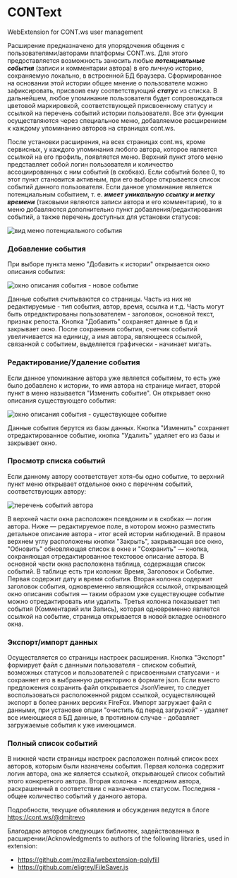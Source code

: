 # CONText
WebExtension for CONT.ws user management

Расширение предназначено для упорядочения общения с пользователями/авторами платформы CONT.ws. Для этого предоставляется возможность заносить любые ***потенциальные события*** (записи и комментарии автора) в его личную историю, сохраняемую локально, в встроенной БД браузера. Сформированное на основании этой истории общее мнение о пользователе можно зафиксировать, присвоив ему соответствующий ***статус*** из списка. В дальнейшем, любое упоминание пользователя будет сопровождаться цветовой маркировкой, соответствующей присвоенному статусу и ссылкой на перечень событий истории пользователя. Все эти функции осуществляются через специальное меню, добавляемое расширением к каждому упоминанию авторов на страницах cont.ws. 

После установки расширения, на всех страницах cont.ws, кроме сервисных, у каждого упоминания любого автора, которое является ссылкой на его профиль, появляется меню. 
Верхний пункт этого меню представляет собой логин пользователя и количество ассоциированных с ним событий (в скобках). Если событий более 0, то этот пункт становится активным, при его выборе открывается список событий данного пользователя.
Если данное упоминание является потенциальным событием, т. е. ***имеет уникальную ссылку и метку времени*** (таковыми являются записи автора и его комментарии), то в меню добавляются дополнительно пункт добавления/редактирования событий, а также перечень доступных для установки статусов:

![вид меню потенциального события](menu_plain.png)

### Добавление события
При выборе пункта меню "Добавить к истории" открывается окно описания события:

![окно описания события - новое событие](addevent.png)

Данные события считываются со страницы. Часть из них не редактируемые - тип события, автор, время, ссылка и т.д. Часть могут быть отредактированы пользователем - заголовок, основной текст, признак репоста. Кнопка "Добавить" сохраняет данные в бд и закрывает окно. После сохранения события, счетчик событий увеличивается на единицу, а имя автора, являющееся ссылкой, связанной с событием, выделяется графически - начинает мигать.

### Редактирование/Удаление события

Если данное упоминание автора уже является событием, то есть уже было добавлено к истории, то имя автора на странице мигает, второй пункт в меню называется "Изменить событие". Он открывает окно описания существующего события:

![окно описания события - существующее событие](editevent.png)

Данные события берутся из базы данных. Кнопка "Изменить" сохраняет отредактированное событие, кнопка "Удалить" удаляет его из базы и закрывает окно.

### Просмотр списка событий

Если данному автору соответствует хотя-бы одно событие, то верхний пункт меню открывает отдельное окно с перечнем событий, соответствующих автору:

![перечень событий автора](hist_window.png)

 В верхней части окна расположен псевдоним и в скобках — логин автора. Ниже — редактируемое поле, в котором можно разместить детальное описание автора - итог всей истории наблюдений. В правом верхнем углу расположены кнопки "Закрыть", закрывающая все окно, "Обновить" обновляющая список в окне и "Сохранить" — кнопка, сохраняющая отредактированное текстовое описание автора. 
 В основной части окна расположена таблица, содержащая список событий. В таблице есть три колонки: Время, Заголовок и Событие. Первая содержит дату и время события. Вторая колонка содержит заголовок события, одновременно являющийся ссылкой, открывающей окно описания события — таким образом уже существующее событие можно отредактировать или удалить. Третья колонка показывает тип события (Комментарий или Запись), которая одновременно является ссылкой на событие, страница открывается в новой вкладке основного окна.

### Экспорт/импорт данных
Осуществляется со страницы настроек расширения. Кнопка "Экспорт" формирует файл с данными пользователя - списком событий, возможных статусов и пользователей с присвоенными статусами - и сохраняет его в выбранную директорию в формате json. Если вместо предложения сохранить файл открывается JsonViewer, то следует воспользоваться расположенной рядом ссылкой, осуществляющей экспорт в более ранних версиях FireFox.
Импорт загружает файл с данными, при установке опции "очистить бд перед загрузкой" - удаляет все имеющиеся в БД данные, в противном случае - добавляет загружаемые события к уже имеющимся.

### Полный список событий
В нижней части страницы настроек расположен полный список всех авторов, которым были назначены события. Первая колонка содержит логин автора, она же является ссылкой, открывающей список событий этого конкретного автора. Вторая колонка - псевдоним автора, раскрашенный в соответствии с назначенным статусом. Последняя - общее количество событий у данного автора.

Подробности, текущие объявления и обсуждения ведутся в блоге https://cont.ws/@dmitrevo

Благодарю авторов следующих библиотек, задействованных в расширении/Acknowledgments to authors of the following libraries, used in extension:
* https://github.com/mozilla/webextension-polyfill
* https://github.com/eligrey/FileSaver.js

